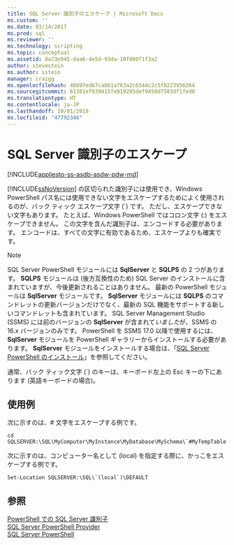 ```yaml
---
title: SQL Server 識別子のエスケープ | Microsoft Docs
ms.custom: ''
ms.date: 03/14/2017
ms.prod: sql
ms.reviewer: ''
ms.technology: scripting
ms.topic: conceptual
ms.assetid: 8a73e945-daa6-4e5d-93da-10f000f1f3a2
author: stevestein
ms.author: sstein
manager: craigg
ms.openlocfilehash: 40897ed67ca661a763a2c654dc2c5fb223956264
ms.sourcegitcommit: 61381ef939415fe019285def9450d7583df1fed0
ms.translationtype: HT
ms.contentlocale: ja-JP
ms.lasthandoff: 10/01/2018
ms.locfileid: "47792346"
---
```

# <a name="escape-sql-server-identifiers"></a>SQL Server 識別子のエスケープ
[!INCLUDE[appliesto-ss-asdb-asdw-pdw-md](../includes/appliesto-ss-asdb-asdw-pdw-md.md)]

[!INCLUDE[ssNoVersion](../includes/ssnoversion-md.md)] の区切られた識別子には使用でき、Windows PowerShell パス名には使用できない文字をエスケープするためによく使用されるのが、バック ティック エスケープ文字 (`) です。 ただし、エスケープできない文字もあります。 たとえば、Windows PowerShell ではコロン文字 (:) をエスケープできません。 この文字を含んだ識別子は、エンコードする必要があります。 エンコードは、すべての文字に有効であるため、エスケープよりも確実です。  

> [!NOTE]
> SQL Server PowerShell モジュールには **SqlServer** と **SQLPS** の 2 つがあります。 **SQLPS** モジュールは (後方互換性のため) SQL Server のインストールに含まれていますが、今後更新されることはありません。 最新の PowerShell モジュールは **SqlServer** モジュールです。 **SqlServer** モジュールには **SQLPS** のコマンドレットの更新バージョンだけでなく、最新の SQL 機能をサポートする新しいコマンドレットも含まれています。
> SQL Server Management Studio (SSMS) には前のバージョンの **SqlServer** が含まれて*いました*が、SSMS の 16.x バージョンのみです。 PowerShell を SSMS 17.0 以降で使用するには、**SqlServer** モジュールを PowerShell ギャラリーからインストールする必要があります。
> **SqlServer** モジュールをインストールする場合は、「[SQL Server PowerShell のインストール](download-sql-server-ps-module.md)」を参照してください。

通常、バック ティック文字 (`) のキーは、キーボード左上の Esc キーの下にあります (英語キーボードの場合)。  
  
## <a name="examples"></a>使用例  
 次に示すのは、# 文字をエスケープする例です。  
  
```  
cd SQLSERVER:\SQL\MyComputer\MyInstance\MyDatabase\MySchema\`#MyTempTable  
```  
  
 次に示すのは、コンピューター名として (local) を指定する際に、かっこをエスケープする例です。  
  
```  
Set-Location SQLSERVER:\SQL\`(local`)\DEFAULT  
```  
  
## <a name="see-also"></a>参照  
 [PowerShell での SQL Server 識別子](sql-server-identifiers-in-powershell.md)   
 [SQL Server PowerShell Provider](sql-server-powershell-provider.md)   
 [SQL Server PowerShell](sql-server-powershell.md)  
  
  
